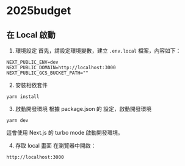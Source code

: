 # 2025budget

## 在 Local 啟動

1. 環境設定
首先，請設定環境變數，建立 `.env.local` 檔案，內容如下：

```
NEXT_PUBLIC_ENV=dev
NEXT_PUBLIC_DOMAIN=http://localhost:3000
NEXT_PUBLIC_GCS_BUCKET_PATH=""
```

2. 安裝相依套件
```
yarn install
```

3. 啟動開發環境
根據 package.json 的 設定，啟動開發環境
```
yarn dev
```
這會使用 Next.js 的 turbo mode 啟動開發環境。

4. 存取 local 畫面
在瀏覽器中開啟：
```
http://localhost:3000
```